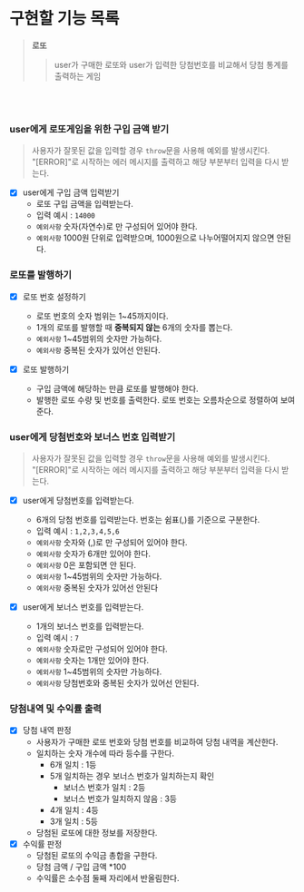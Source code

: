 # 구현할 기능 목록
>**로또**
> >user가 구매한 로또와 user가 입력한 당첨번호를 비교해서 당첨 통계를 출력하는 게임</br>

</br>
</br>

### user에게 로또게임을 위한 구입 금액 받기
> 사용자가 잘못된 값을 입력할 경우 `throw`문을 사용해 예외를 발생시킨다. </br> "[ERROR]"로 시작하는 에러 메시지를 출력하고 해당 부분부터 입력을 다시 받는다.
- [x] user에게 구입 금액 입력받기
	- 로또 구입 금액을 입력받는다.
	- 입력 예시 : `14000`
	- `예외사항` 숫자(자연수)로 만 구성되어 있어야 한다.
	- `예외사항` 1000원 단위로 입력받으며, 1000원으로 나누어떨어지지 않으면 안된다.

### 로또를 발행하기
- [x] 로또 번호 설정하기
	- 로또 번호의 숫자 범위는 1~45까지이다.
	- 1개의 로또를 발행할 때 **중복되지 않는** 6개의 숫자를 뽑는다.
	- `예외사항` 1~45범위의 숫자만 가능하다. 
	- `예외사항` 중복된 숫자가 있어선 안된다.

- [x] 로또 발행하기
	- 구입 금액에 해당하는 만큼 로또를 발행해야 한다.
	- 발행한 로또 수량 및 번호를 출력한다. 로또 번호는 오름차순으로 정렬하여 보여준다.

### user에게 당첨번호와 보너스 번호 입력받기
> 사용자가 잘못된 값을 입력할 경우 `throw`문을 사용해 예외를 발생시킨다. </br> "[ERROR]"로 시작하는 에러 메시지를 출력하고 해당 부분부터 입력을 다시 받는다.
- [x] user에게 당첨번호를 입력받는다.
	- 6개의 당첨 번호를 입력받는다. 번호는 쉼표(,)를 기준으로 구분한다.
	- 입력 예시 : `1,2,3,4,5,6`
	- `예외사항` 숫자와 (,)로 만 구성되어 있어야 한다.
	- `예외사항` 숫자가 6개만 있어야 한다. 
	- `예외사항` 0은 포함되면 안 된다.
	- `예외사항` 1~45범위의 숫자만 가능하다. 
	- `예외사항` 중복된 숫자가 있어선 안된다

- [x] user에게 보너스 번호를 입력받는다.
	- 1개의 보너스 번호를 입력받는다.
	- 입력 예시 : `7`
	- `예외사항` 숫자로만 구성되어 있어야 한다. 
	- `예외사항` 숫자는 1개만 있어야 한다.
	- `예외사항` 1~45범위의 숫자만 가능하다. 
	- `예외사항` 당첨번호와 중복된 숫자가 있어선 안된다.


### 당첨내역 및 수익률 출력
- [x] 당첨 내역 판정
	- 사용자가 구매한 로또 번호와 당첨 번호를 비교하여 당첨 내역을 계산한다. 
	- 일치하는 숫자 개수에 따라 등수를 구한다.
		- 6개 일치 : 1등
		- 5개 일치하는 경우 보너스 번호가 일치하는지 확인
			- 보너스 번호가 일치 : 2등
			- 보너스 번호가 일치하지 않음 : 3등
		- 4개 일치 : 4등
		- 3개 일치 : 5등
	- 당첨된 로또에 대한 정보를 저장한다.
- [x] 수익률 판정
	- 당첨된 로또의 수익금 총합을 구한다.
	- 당첨 금액 / 구입 금액 *100
	- 수익률은 소수점 둘째 자리에서 반올림한다. 